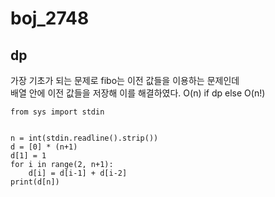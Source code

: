 # boj_2748
## dp

가장 기초가 되는 문제로 fibo는 이전 값들을 이용하는 문제인데</br>
배열 안에 이전 값들을 저장해 이를 해결하였다. O(n) if dp else O(n!)


```python3
from sys import stdin


n = int(stdin.readline().strip())
d = [0] * (n+1)
d[1] = 1
for i in range(2, n+1):
    d[i] = d[i-1] + d[i-2]
print(d[n])
```
